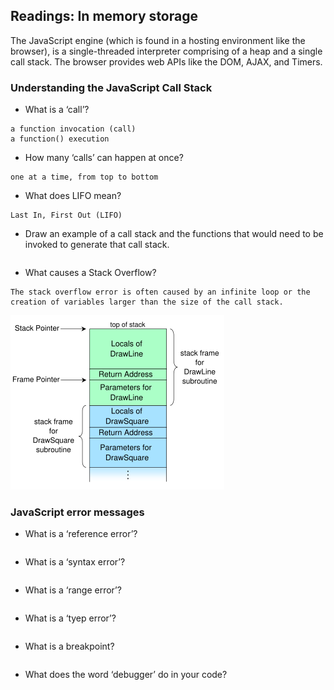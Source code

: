 
## Readings: In memory storage
The JavaScript engine (which is found in a hosting environment like the browser), 
is a single-threaded interpreter comprising of a heap and a single call stack. 
The browser provides web APIs like the DOM, AJAX, and Timers.


### Understanding the JavaScript Call Stack

- What is a ‘call’?

```
a function invocation (call)
a function() execution
```

- How many ‘calls’ can happen at once?

```
one at a time, from top to bottom
```

- What does LIFO mean?


```
Last In, First Out (LIFO) 
```

- Draw an example of a call stack and the functions that would need to be invoked to generate that call stack.


```

```

- What causes a Stack Overflow?


```
The stack overflow error is often caused by an infinite loop or the creation of variables larger than the size of the call stack.
```
![](./call%20stack.png)

### JavaScript error messages

- What is a ‘reference error’?


```

```

- What is a ‘syntax error’?


```

```

- What is a ‘range error’?


```

```

- What is a ‘tyep error’?


```

```

- What is a breakpoint?


```

```

- What does the word ‘debugger’ do in your code?


```

```
